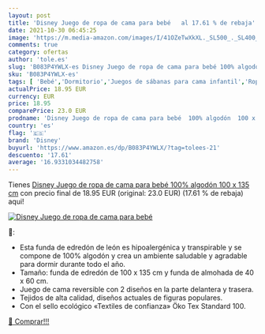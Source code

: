 ```yaml
---
layout: post
title: 'Disney Juego de ropa de cama para bebé   al 17.61 % de rebaja'
date: 2021-10-30 06:45:25
image: 'https://m.media-amazon.com/images/I/41OZeTwXkXL._SL500_._SL400_.jpg'
comments: true
category: ofertas
author: 'tole.es'
slug: 'B083P4YWLX-es Disney Juego de ropa de cama para bebé 100% algodón 100 x...'
sku: 'B083P4YWLX-es'
tags: [ 'Bebé','Dormitorio','Juegos de sábanas para cama infantil','Ropa de cama','Ropa de cama infantil','bebé','disney', ]
actualPrice: 18.95 EUR
currency: EUR
price: 18.95
comparePrice: 23.0 EUR
prodname: 'Disney Juego de ropa de cama para bebé  100% algodón  100 x 135 cm'
country: 'es'
flag: '🇪🇸'
brand: 'Disney'
buyurl: 'https://www.amazon.es/dp/B083P4YWLX/?tag=tolees-21'
descuento: '17.61'
average: '16.9331034482758'
---
```


Tienes [Disney Juego de ropa de cama para bebé  100% algodón  100 x 135 cm](https://www.amazon.es/dp/B083P4YWLX/?tag=tolees-21) con precio final de  18.95 EUR (original: 23.0 EUR) (17.61 %  de rebaja) aqui!

[![Disney Juego de ropa de cama para bebé  ](https://m.media-amazon.com/images/I/41OZeTwXkXL._SL500_._SL400_.jpg)](https://www.amazon.es/dp/B083P4YWLX/?tag=tolees-21)

🔎:

- Esta funda de edredón de león es hipoalergénica y transpirable y se compone de 100% algodón y crea un ambiente saludable y agradable para dormir durante todo el año.
- Tamaño: funda de edredón de 100 x 135 cm y funda de almohada de 40 x 60 cm.
- Juego de cama reversible con 2 diseños en la parte delantera y trasera.
- Tejidos de alta calidad, diseños actuales de figuras populares.
- Con el sello ecológico «Textiles de confianza» Öko Tex Standard 100.

[🛒 Comprar!!!](https://www.amazon.es/dp/B083P4YWLX/?tag=tolees-21)
